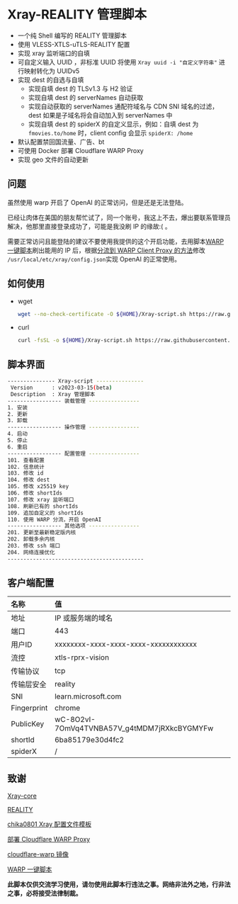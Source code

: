 # Xray-REALITY 管理脚本

* 一个纯 Shell 编写的 REALITY 管理脚本
* 使用 VLESS-XTLS-uTLS-REALITY 配置
* 实现 xray 监听端口的自填
* 可自定义输入 UUID ，非标准 UUID 将使用 `Xray uuid -i "自定义字符串"` 进行映射转化为 UUIDv5
* 实现 dest 的自选与自填
  * 实现自填 dest 的 TLSv1.3 与 H2 验证
  * 实现自填 dest 的 serverNames 自动获取
  * 实现自动获取的 serverNames 通配符域名与 CDN SNI 域名的过滤，dest 如果是子域名将会自动加入到 serverNames 中
  * 实现自填 dest 的 spiderX 的自定义显示，例如：自填 dest 为 `fmovies.to/home` 时，client config 会显示 `spiderX: /home`
* 默认配置禁回国流量、广告、bt
* 可使用 Docker 部署 Cloudflare WARP Proxy
* 实现 geo 文件的自动更新

## 问题

虽然使用 warp 开启了 OpenAI 的正常访问，但是还是无法登陆。

已经让肉体在美国的朋友帮忙试了，同一个账号，我这上不去，爆出要联系管理员解决，他那里直接登录成功了，可能是我没刷 IP 的缘故:( 。

需要正常访问且能登陆的建议不要使用我提供的这个开启功能，去用脚本[WARP 一键脚本][fscarmen]刷出能用的 IP 后，根据[分流到 WARP Client Proxy 的方法][fscarmen-warpproxy]修改 `/usr/local/etc/xray/config.json`实现 OpenAI 的正常使用。

## 如何使用

* wget

  ```sh
  wget --no-check-certificate -O ${HOME}/Xray-script.sh https://raw.githubusercontent.com/xxnuo/Xray-script/main/reality.sh && bash ${HOME}/Xray-script.sh
  ```

* curl

  ```sh
  curl -fsSL -o ${HOME}/Xray-script.sh https://raw.githubusercontent.com/xxnuo/Xray-script/main/reality.sh && bash ${HOME}/Xray-script.sh
  ```

## 脚本界面

```sh
--------------- Xray-script ---------------
 Version      : v2023-03-15(beta)
 Description  : Xray 管理脚本
----------------- 装载管理 ----------------
1. 安装
2. 更新
3. 卸载
----------------- 操作管理 ----------------
4. 启动
5. 停止
6. 重启
----------------- 配置管理 ----------------
101. 查看配置
102. 信息统计
103. 修改 id
104. 修改 dest
105. 修改 x25519 key
106. 修改 shortIds
107. 修改 xray 监听端口
108. 刷新已有的 shortIds
109. 追加自定义的 shortIds
110. 使用 WARP 分流，开启 OpenAI
----------------- 其他选项 ----------------
201. 更新至最新稳定版内核
202. 卸载多余内核
203. 修改 ssh 端口
204. 网络连接优化
-------------------------------------------
```

## 客户端配置

| 名称        | 值                                          |
| :---------- | :------------------------------------------ |
| 地址        | IP 或服务端的域名                           |
| 端口        | 443                                         |
| 用户ID      | xxxxxxxx-xxxx-xxxx-xxxx-xxxxxxxxxxxx        |
| 流控        | xtls-rprx-vision                            |
| 传输协议    | tcp                                         |
| 传输层安全  | reality                                     |
| SNI         | learn.microsoft.com                         |
| Fingerprint | chrome                                      |
| PublicKey   | wC-8O2vI-7OmVq4TVNBA57V_g4tMDM7jRXkcBYGMYFw |
| shortId     | 6ba85179e30d4fc2                            |
| spiderX     | /                                           |

## 致谢

[Xray-core][Xray-core]

[REALITY][REALITY]

[chika0801 Xray 配置文件模板][chika0801-Xray-examples]

[部署 Cloudflare WARP Proxy][haoel]

[cloudflare-warp 镜像][e7h4n]

[WARP 一键脚本][fscarmen]

**此脚本仅供交流学习使用，请勿使用此脚本行违法之事。网络非法外之地，行非法之事，必将接受法律制裁。**

[Xray-core]: https://github.com/XTLS/Xray-core (THE NEXT FUTURE)
[REALITY]: https://github.com/XTLS/REALITY (THE NEXT FUTURE)
[chika0801-Xray-examples]: https://github.com/chika0801/Xray-examples (chika0801 Xray 配置文件模板)
[haoel]: https://github.com/haoel/haoel.github.io#943-docker-%E4%BB%A3%E7%90%86 (使用 Docker 快速部署 Cloudflare WARP Proxy)
[e7h4n]: https://github.com/e7h4n/cloudflare-warp (cloudflare-warp 镜像)
[fscarmen]: https://github.com/fscarmen/warp (WARP 一键脚本)
[fscarmen-warpproxy]: https://github.com/fscarmen/warp/blob/main/README.md#Netflix-%E5%88%86%E6%B5%81%E5%88%B0-WARP-Client-ProxyWireProxy-%E7%9A%84%E6%96%B9%E6%B3%95 (Netflix 分流到 WARP Client Proxy、WireProxy 的方法)
